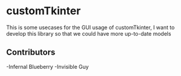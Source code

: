 # customTkinter
This is some usecases for the GUI usage of customTkinter, I want to develop this library so that we could have more up-to-date models

## Contributors
-Infernal Blueberry
-Invisible Guy
